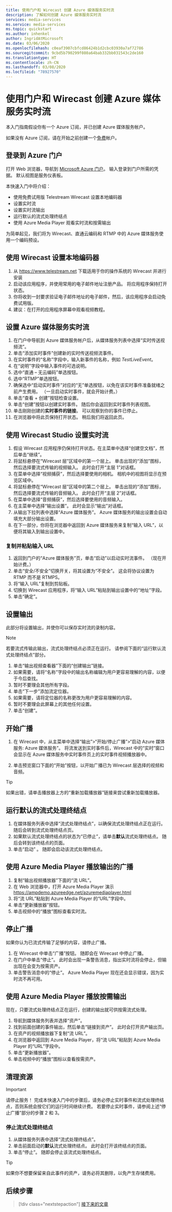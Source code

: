 ```yaml
---
title: 使用门户和 Wirecast 创建 Azure 媒体服务实时流
description: 了解如何创建 Azure 媒体服务实时流
services: media-services
ms.service: media-services
ms.topic: quickstart
ms.author: inhenkel
author: IngridAtMicrosoft
ms.date: 03/06/2020
ms.openlocfilehash: c0eaf3907cbfcd86424b1d2cbc03930a7af72786
ms.sourcegitcommit: 9cbd5b790299f080a64bab332bb031543c2de160
ms.translationtype: HT
ms.contentlocale: zh-CN
ms.lasthandoff: 03/08/2020
ms.locfileid: "78927570"
---
```

# <a name="create-a-azure-media-services-live-stream-with-the-portal-and-wirecast"></a>使用门户和 Wirecast 创建 Azure 媒体服务实时流

本入门指南假设你有一个 Azure 订阅，并已创建 Azure 媒体服务帐户。

如果没有 Azure 订阅，请在开始之前创建一个[免费](https://azure.microsoft.com/free/)帐户。

## <a name="log-in-to-the-azure-portal"></a>登录到 Azure 门户

打开 Web 浏览器，导航到 [Microsoft Azure 门户](https://portal.azure.com/)。 输入登录到门户所需的凭据。 默认视图是服务仪表板。

本快速入门中将介绍：

- 使用免费试用版 Telestream Wirecast 设置本地编码器
- 设置实时流
- 设置实时流输出
- 运行默认的流式处理终结点
- 使用 Azure Media Player 观看实时流和按需输出

为简单起见，我们将为 Wirecast、直通云编码和 RTMP 中的 Azure 媒体服务使用一个编码预设。

## <a name="setting-up-an-on-premises-encoder-with-wirecast"></a>使用 Wirecast 设置本地编码器

1. 从 https://www.telestream.net 下载适用于你的操作系统的 Wirecast 并进行安装
1. 启动该应用程序，并使用常用的电子邮件地址注册产品。  将应用程序保持打开状态。
1. 你将收到一封要求验证电子邮件地址的电子邮件，然后，该应用程序会启动免费试用版。
1. 建议：在打开的应用程序屏幕中观看视频教程。

## <a name="setting-up-an-azure-media-services-live-stream"></a>设置 Azure 媒体服务实时流

1. 在门户中导航到 Azure 媒体服务帐户后，从媒体服务列表中选择“实时传送视频流”。 
1. 单击“添加实时事件”创建新的实时传送视频流事件。 
1. 在实时事件的“名称”字段中，输入新事件的名称，例如 *TestLiveEvent*。 
1. 在“说明”字段中输入事件的可选说明。 
1. 选中“直通 – 无云编码”单选按钮。 
1. 选中“RTMP”单选按钮。  
1. 确保选中“启动实时事件”对应的“无”单选按钮，以免在该实时事件准备就绪之前产生费用。   （一旦启动实时事件，就会开始计费。）
1. 单击“查看 + 创建”按钮检查设置。 
1. 单击“创建”按钮以创建实时事件。  随后你会返回到实时事件列表视图。
1. 单击刚刚创建的**实时事件的链接**。 可以观察到你的事件已停止。
1. 在浏览器中将此页保持打开状态。  稍后我们将返回此页。

## <a name="setting-up-a-live-stream-with-wirecast-studio"></a>使用 Wirecast Studio 设置实时流

1. 假设 Wirecast 应用程序仍保持打开状态。在主菜单中选择“创建空文档”，然后单击“继续”。  
1. 将鼠标悬停在“Wirecast 层”区域中的第一个层上。  单击出现的“添加”图标，然后选择要流式传输的视频输入。   此时会打开“主层 1”对话框。
1. 在菜单中选择“视频捕获”，然后选择要使用的相机。  相机中的视图将显示在预览区域中。
1. 将鼠标悬停在“Wirecast 层”区域中的第二个层上。 单击出现的“添加”图标，然后选择要流式传输的音频输入。   此时会打开“主层 2”对话框。
1. 在菜单中选择“音频捕获”，然后选择要使用的音频输入。  
1. 在主菜单中选择“输出设置”。   此时会显示“输出”对话框。
1. 从输出下拉列表中选择“Azure 媒体服务”。   Azure 媒体服务的输出设置会自动填充大部分输出设置。 
1. 在下一部分，你将在浏览器中返回到 Azure 媒体服务来复制“输入 URL”，以便将其输入到输出设置中。 

### <a name="copy-and-paste-the-input-url"></a>复制并粘贴输入 URL

1. 返回到门户的“Azure 媒体服务”页，单击“启动”以启动实时流事件。  （现在开始计费。）
2. 单击“安全/不安全”切换开关，将其设置为“不安全”。    这会将协议设置为 RTMP 而不是 RTMPS。
3. 将“输入 URL”复制到剪贴板。 
4. 切换到 Wirecast 应用程序，将“输入 URL”粘贴到输出设置中的“地址”字段。  
5. 单击“确定”。 

## <a name="setting-up-outputs"></a>设置输出

此部分将设置输出，并使你可以保存实时流的录制内容。  

> [!NOTE]
> 若要流式传输此输出，流式处理终结点必须正在运行。  请参阅下面的“运行默认流式处理终结点”部分。

1. 单击“输出视频查看器”下面的“创建输出”链接。 
1. 如果需要，请将“名称”字段中的输出名称编辑为用户更容易理解的内容，以便于今后查找。 
1. 暂时不要理会其他所有字段。
1. 单击“下一步”添加流定位器。 
1. 如果需要，请将定位器的名称更改为用户更容易理解的内容。
1. 暂时不要理会此屏幕上的其他任何设置。
1. 单击“创建”。 

## <a name="starting-the-broadcast"></a>开始广播

1. 在 Wirecast 中，从主菜单中选择“输出”>“开始/停止广播”>“启动 Azure 媒体服务:  Azure 媒体服务”。  将流发送到实时事件后，Wirecast 中的“实时”窗口会显示在 Azure 媒体服务中实时事件页上的实时事件视频播放器中。

1. 单击预览窗口下面的“开始”按钮，以开始广播已为 Wirecast 层选择的视频和音频。 

> [!TIP]
> 如果出错，请单击播放器上方的“重新加载播放器”链接来尝试重新加载播放器。

## <a name="running-the-default-streaming-endpoint"></a>运行默认的流式处理终结点

1. 在媒体服务列表中选择“流式处理终结点”，以确保流式处理终结点正在运行。  随后会转到流式处理终结点页。
1. 如果默认流式处理终结点的状态为“已停止”，请单击**默认**流式处理终结点。 随后会转到该终结点的页面。
1. 单击“启动”  。  随即会启动该流式处理终结点。

## <a name="play-the-output-broadcast-with-azure-media-player"></a>使用 Azure Media Player 播放输出的广播

1. 复制“输出视频播放器”下面的“流 URL”。  
1. 在 Web 浏览器中，打开 Azure Media Player 演示 https://ampdemo.azureedge.net/azuremediaplayer.html
1. 将“流 URL”粘贴到 Azure Media Player 的“URL”字段中。 
1. 单击“更新播放器”按钮。 
1. 单击视频中的“播放”图标查看实时流。 

## <a name="stopping-the-broadcast"></a>停止广播

如果你认为已流式传输了足够的内容，请停止广播。

1. 在 Wirecast 中单击“广播”按钮。   随即会在 Wirecast 中停止广播。
1. 在门户中单击“停止”。  此时会出现一条警告消息，指出实时流将会停止，但输出现在会变为按需资产。
1. 单击警告消息中的“停止”。  Azure Media Player 现在还会显示错误，因为实时流不再可用。

## <a name="play-the-on-demand-output-with-the-azure-media-player"></a>使用 Azure Media Player 播放按需输出

现在，只要流式处理终结点正在运行，创建的输出就可供按需流式处理。

1. 导航到媒体服务列表并选择“资产”。 
1. 找到前面创建的事件输出，然后单击“链接到资产”。  此时会打开资产输出页。
1. 在资产的视频播放器下复制“流 URL”。 
1. 在浏览器中返回到 Azure Media Player，将“流 URL”粘贴到 Azure Media Player 的“URL”字段中。 
1. 单击“更新播放器”。 
1. 单击视频中的“播放”图标以查看按需资产。 

## <a name="clean-up-resources"></a>清理资源

  > [!IMPORTANT]
  > 请停止服务！ 完成本快速入门中的步骤后，请务必停止实时事件和流式处理终结点，否则系统会按它们的运行时间继续计费。 若要停止实时事件，请参阅上述“停止广播”部分的步骤 2 和 3。

### <a name="stopping-the-streaming-endpoint"></a>停止流式处理终结点

1. 从媒体服务列表中选择“流式处理终结点”。 
2. 单击前面启动的**默认**流式处理终结点。 此时会打开该终结点的页面。
3. 单击“停止”。   随即会停止该流式处理终结点。

>[!TIP]
>如果你不想要保留来自此事件的资产，请务必将其删除，以免产生存储费用。

## <a name="next-steps"></a>后续步骤
> [!div class="nextstepaction"]
> [接下来的文章](./live-events-outputs-concept.md)
